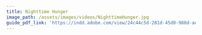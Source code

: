 ```yaml
---
title: Nighttime Hunger
image_path: /assets/images/videos/NighttimeHunger.jpg
guide_pdf_link: 'https://indd.adobe.com/view/24c44c5d-281d-45d0-988d-ae11befdf60c'
---
```




